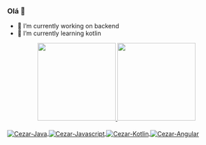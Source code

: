 ### Olá 👋

- 🔭 I’m currently working on backend
- 🌱 I’m currently learning kotlin

<div align="center">
  <a href="https://github.com/cezarcruz">
  <img height="180em" src="https://github-readme-stats.vercel.app/api?username=cezarcruz&show_icons=true&theme=darcula&include_all_commits=true&count_private=true"/>
  <img height="180em" src="https://github-readme-stats.vercel.app/api/top-langs/?username=cezarcruz&layout=compact&langs_count=7&theme=darcula"/>
</div>
<div style="display: inline_block"><br>
  <img align="center" alt="Cezar-Java" src="https://img.shields.io/badge/Java-ED8B00?style=for-the-badge&logo=java&logoColor=white">
  <img align="center" alt="Cezar-Javascript" src="https://img.shields.io/badge/JavaScript-F7DF1E?style=for-the-badge&logo=javascript&logoColor=black">
  <img align="center" alt="Cezar-Kotlin" src="https://img.shields.io/badge/Kotlin-0095D5?&style=for-the-badge&logo=kotlin&logoColor=white">
  <img align="center" alt="Cezar-Angular" src="https://img.shields.io/badge/Angular-DD0031?style=for-the-badge&logo=angular&logoColor=white">  
</div>
